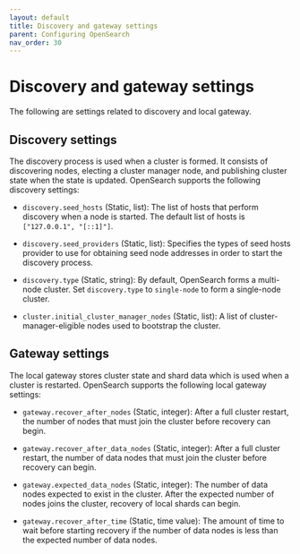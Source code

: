 ```yaml
---
layout: default
title: Discovery and gateway settings
parent: Configuring OpenSearch
nav_order: 30
---
```


# Discovery and gateway settings

The following are settings related to discovery and local gateway.

## Discovery settings

The discovery process is used when a cluster is formed. It consists of discovering nodes, electing a cluster manager node, and publishing cluster state when the state is updated. OpenSearch supports the following discovery settings:

- `discovery.seed_hosts` (Static, list): The list of hosts that perform discovery when a node is started. The default list of hosts is `["127.0.0.1", "[::1]"]`.

- `discovery.seed_providers` (Static, list): Specifies the types of seed hosts provider to use for obtaining seed node addresses in order to start the discovery process.

- `discovery.type` (Static, string): By default, OpenSearch forms a multi-node cluster. Set `discovery.type` to `single-node` to form a single-node cluster.

- `cluster.initial_cluster_manager_nodes` (Static, list): A list of cluster-manager-eligible nodes used to bootstrap the cluster. 

## Gateway settings

The local gateway stores cluster state and shard data which is used when a cluster is restarted. OpenSearch supports the following local gateway settings:

- `gateway.recover_after_nodes` (Static, integer): After a full cluster restart, the number of nodes that must join the cluster before recovery can begin.

- `gateway.recover_after_data_nodes` (Static, integer): After a full cluster restart, the number of data nodes that must join the cluster before recovery can begin.

- `gateway.expected_data_nodes` (Static, integer): The number of data nodes expected to exist in the cluster. After the expected number of nodes joins the cluster, recovery of local shards can begin.

- `gateway.recover_after_time` (Static, time value): The amount of time to wait before starting recovery if the number of data nodes is less than the expected number of data nodes.
